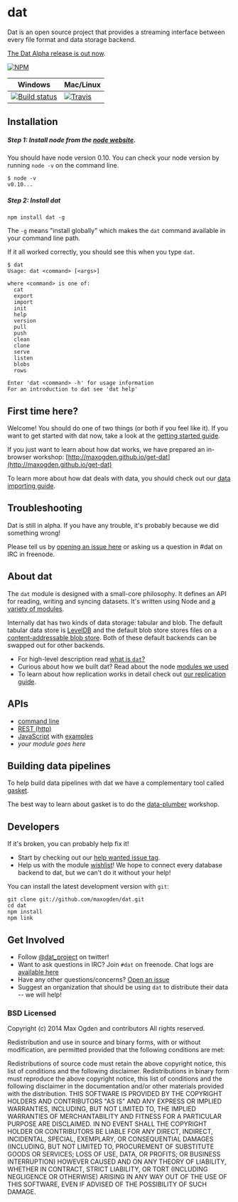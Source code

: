 # dat

Dat is an open source project that provides a streaming interface between every file format and data storage backend.

[The Dat Alpha release is out now](docs/dat-stable-alpha.md).

[![NPM](https://nodei.co/npm/dat.png?global=true)](https://nodei.co/npm/dat/)

Windows        | Mac/Linux
-------------- | ------------
[![Build status](https://ci.appveyor.com/api/projects/status/s236036xnglo4v5l)](https://ci.appveyor.com/project/maxogden/dat) | [![Travis](http://img.shields.io/travis/maxogden/dat.svg?style=flat)](https://travis-ci.org/maxogden/dat)

## Installation

##### Step 1: Install node from the [node website](http://nodejs.org/).

You should have node version 0.10. You can check your node version by running `node -v` on the command line.
```
$ node -v
v0.10...
```

##### Step 2: Install dat

```
npm install dat -g
```

The `-g` means "install globally" which makes the `dat` command available in your command line path.

If it all worked correctly, you should see this when you type `dat`.
```
$ dat
Usage: dat <command> [<args>]

where <command> is one of:
  cat
  export
  import
  init
  help
  version
  pull
  push
  clean
  clone
  serve
  listen
  blobs
  rows

Enter 'dat <command> -h' for usage information
For an introduction to dat see 'dat help'
```

## First time here?

Welcome! You should do one of two things (or both if you feel like it). If you want to get started with dat now, take a look at the [getting started guide](https://github.com/maxogden/dat/blob/master/docs/getting-started.md).

If you just want to learn about how dat works, we have prepared an in-browser workshop: [http://maxogden.github.io/get-dat](http://maxogden.github.io/get-dat)

To learn more about how dat deals with data, you should check out our [data importing guide](https://github.com/maxogden/dat/blob/master/docs/importing.md).

## Troubleshooting
Dat is still in alpha. If you have any trouble, it's probably because we did something wrong!

Please tell us by [opening an issue here](http://github.com/maxogden/dat/issues/new) or asking us a question in #dat on IRC in freenode.

## About dat

The `dat` module is designed with a small-core philosophy. It defines an API for reading, writing and syncing datasets. It's written using Node and [a variety of modules](https://github.com/maxogden/dat/blob/master/docs/modules.md).

Internally dat has two kinds of data storage: tabular and blob. The default tabular data store is [LevelDB](http://leveldb.org) and the default blob store stores files on a [content-addressable blob store](https://github.com/mafintosh/content-addressable-blob-store). Both of these default backends can be swapped out for other backends.

* For high-level description read [what is `dat`?](https://github.com/maxogden/dat/blob/master/docs/what-is-dat.md)
* Curious about how we built dat? Read about the node [modules we used](https://github.com/maxogden/dat/blob/master/docs/modules.md)
* To learn about how replication works in detail check out [our replication guide](https://github.com/maxogden/dat/blob/master/docs/replication.md).

## APIs

- [command line](https://github.com/maxogden/dat/blob/master/docs/cli-usage.md)
- [REST (http)](https://github.com/maxogden/dat/blob/master/docs/rest-api.md)
- [JavaScript](https://github.com/maxogden/dat/blob/master/docs/js-api.md) with [examples](https://github.com/maxogden/dat/blob/master/docs/using-dat-from-node.md)
- *your module goes here*

## Building data pipelines

To help build data pipelines with dat we have a complementary tool called [gasket](https://github.com/datproject/gasket).

The best way to learn about gasket is to do the [data-plumber](https://www.npmjs.org/package/data-plumber) workshop.

## Developers

If it's broken, you can probably help fix it!

* Start by checking out our [help wanted issue tag](https://github.com/maxogden/dat/labels/help%20wanted).
* Help us with the module [wishlist](https://github.com/datproject/discussions/issues/5)! We hope to connect every database backend to dat, but we can't do it without your help!

You can install the latest development version with `git`:

```
git clone git://github.com/maxogden/dat.git
cd dat
npm install
npm link
```

## Get Involved

* Follow [@dat_project](https://twitter.com/dat_project) on twitter!
* Want to ask questions in IRC? Join `#dat` on freenode. Chat logs are [available here](https://botbot.me/freenode/dat/)
* Have any other questions/concerns? [Open an issue](https://github.com/maxogden/dat/issues)
* Suggest an organization that should be using `dat` to distribute their data -- we will help!


### BSD Licensed

Copyright (c) 2014 Max Ogden and contributors
All rights reserved.

Redistribution and use in source and binary forms, with or without modification, are permitted provided that the following conditions are met:

Redistributions of source code must retain the above copyright notice, this list of conditions and the following disclaimer.
Redistributions in binary form must reproduce the above copyright notice, this list of conditions and the following disclaimer in the documentation and/or other materials provided with the distribution.
THIS SOFTWARE IS PROVIDED BY THE COPYRIGHT HOLDERS AND CONTRIBUTORS "AS IS" AND ANY EXPRESS OR IMPLIED WARRANTIES, INCLUDING, BUT NOT LIMITED TO, THE IMPLIED WARRANTIES OF MERCHANTABILITY AND FITNESS FOR A PARTICULAR PURPOSE ARE DISCLAIMED. IN NO EVENT SHALL THE COPYRIGHT HOLDER OR CONTRIBUTORS BE LIABLE FOR ANY DIRECT, INDIRECT, INCIDENTAL, SPECIAL, EXEMPLARY, OR CONSEQUENTIAL DAMAGES (INCLUDING, BUT NOT LIMITED TO, PROCUREMENT OF SUBSTITUTE GOODS OR SERVICES; LOSS OF USE, DATA, OR PROFITS; OR BUSINESS INTERRUPTION) HOWEVER CAUSED AND ON ANY THEORY OF LIABILITY, WHETHER IN CONTRACT, STRICT LIABILITY, OR TORT (INCLUDING NEGLIGENCE OR OTHERWISE) ARISING IN ANY WAY OUT OF THE USE OF THIS SOFTWARE, EVEN IF ADVISED OF THE POSSIBILITY OF SUCH DAMAGE.
